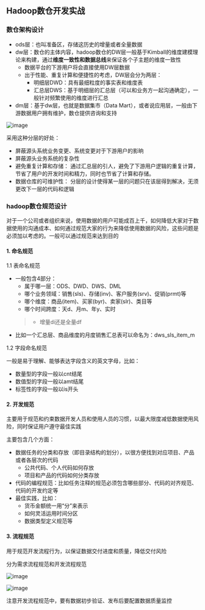 ## Hadoop数仓开发实战

### 数仓架构设计
- ods层：也叫准备区，存储这历史的增量或者全量数据
- dw层：数仓的主体内容，hadoop数仓的DW层一般基于Kimball的维度建模理论来构建，通过**维度一致性和数据总线**来保证各个子主题的维度一致性
    - 数据平台的下游用户将会直接使用DW层数据
    - 出于性能、重复计算和便捷性的考虑，DW层会分为两层：
        - 明细层DWD：具有最细粒度的事实表和维度表
        - 汇总层DWS：基于明细层的汇总层（可以和业务方一起沟通确定），一般针对频繁使用的维度进行汇总
- dm层：基于dw层，也就是数据集市（Data Mart），或者说应用层，一般由下游数据用户拥有维护，数仓提供咨询和支持

![image](https://github.com/fancyChuan/bigdata-learn/blob/master/hive/img/数仓建模/hadoop数仓逻辑架构.png?raw=true)

采用这种分层的好处：
-  屏蔽源头系统业务变更、系统变更对于下游用户的影晌
- 屏蔽源头业务系统的复杂性
- 避免重复计算和存储： 通过汇总层的引人，避免了下游用户逻辑的重复计算， 节省了用户的开发时间和精力，同时也节省了计算和存储。
- 数据仓库的可维护性： 分层的设计使得某一层的问题只在该层得到解决，无须更改下一层的代码和逻辑


### hadoop数仓规范设计
对于一个公司或者组织来说，使用数据的用户可能成百上千，如何降低大家对于数据使用的沟通成本、如何通过规范大家的行为来降低使用数据的风险，这些问题是必须加以考虑的。一般可以通过规范来达到目的

#### 1. 命名规范
1.1 表命名规范
- 一般包含4部分：
    - 属于哪一层：ODS、DWD、DWS、DML
    - 哪个业务领域：销售(sls)、存储(inv)、客户服务(srv)、促销(prmt)等
    - 哪个维度：商品(item)、买家(byr)、卖家(slr)、类目等
    - 哪个时间跨度：天d、月m、年y、实时
    > - 增量di还是全量df
- 比如一个汇总层、商品维度的月度销售汇总表可以命名为：dws_sls_item_m

1.2 字段命名规范

一般是易于理解、能够表达字段含义的英文字母，比如：
- 数量型的字段一般以cnt结尾
- 数值型的字段一般以amt结尾
- 标签性的字段一般以is开头

#### 2. 开发规范
主要用于规范和约束数据开发人员和使用人员的习惯，以最大限度减低数据使用风险，同时保证用户遵守最佳实践

主要包含几个方面：
- 数据任务的分类和存放（即目录结构的划分），以很方便找到对应项目、产品或者各层次的代码
    - 公共代码、个人代码如何存放
    - 项目和产品的代码如何分类存放
- 代码的编程规范：比如任务注释的规范必须包含哪些部分、代码的对齐规范、代码的开发约定等
- 最佳实践，比如：
    - 货币金额统一用“分”来表示
    - 如何灵活运用时间分区
    - 数据类型定义规范等

#### 3. 流程规范
用于规范开发流程行为，以保证数据交付进度和质量，降低交付风险

分为需求流程规范和开发流程规范

![image](https://github.com/fancyChuan/bigdata-learn/blob/master/hive/img/数仓建模/数仓的需求流程规范.png?raw=true)

![image](https://github.com/fancyChuan/bigdata-learn/blob/master/hive/img/数仓建模/数仓的开发流程规范.png?raw=true)

注意开发流程规范中，要有数据初步验证、发布后要配置数据质量监控